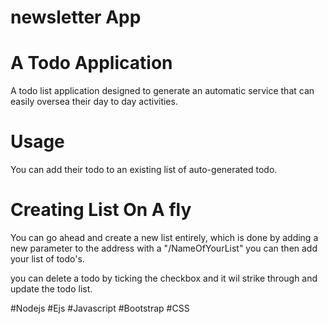 # newsletter App

# A Todo Application 

A todo list application designed to generate an automatic service that can easily oversea their day to day activities. 

# Usage

You can add their todo to an existing list of auto-generated todo.

# Creating List On A fly

You can go ahead and create a new list entirely, which is done by adding a new parameter to the address with a "/NameOfYourList" you can then add your list of todo's.

you can delete a todo by ticking the checkbox and it wil strike through and update the todo list.


#Nodejs 
#Ejs 
#Javascript 
#Bootstrap 
#CSS